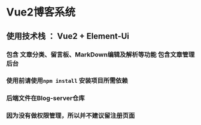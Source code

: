 # Vue2博客系统

## 使用技术栈 ： Vue2 + Element-Ui

### 包含 文章分类、留言板、MarkDown编辑及解析等功能 包含文章管理后台

### 使用前请使用``` npm install ``` 安装项目所需依赖

### 后端文件在Blog-server仓库


### 因为没有做权限管理，所以并不建议留注册页面